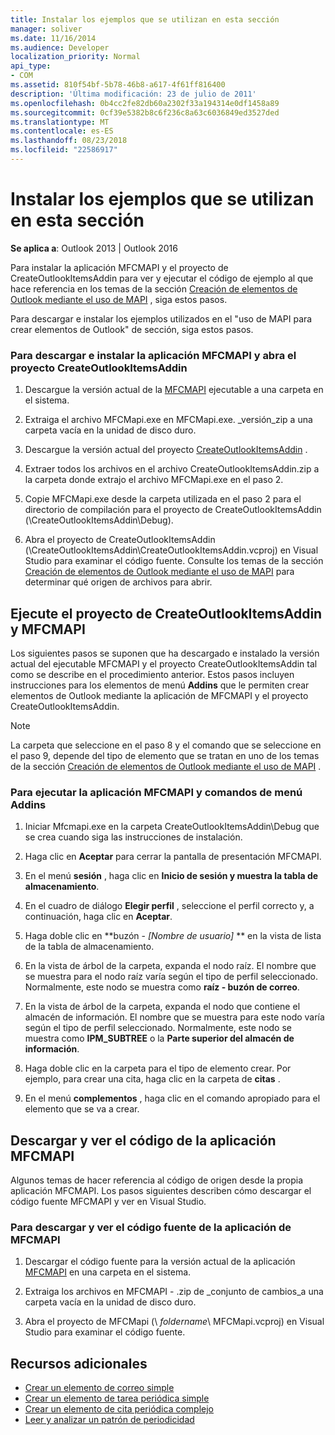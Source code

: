 ```yaml
---
title: Instalar los ejemplos que se utilizan en esta sección
manager: soliver
ms.date: 11/16/2014
ms.audience: Developer
localization_priority: Normal
api_type:
- COM
ms.assetid: 810f54bf-5b78-46b8-a617-4f61ff816400
description: 'Última modificación: 23 de julio de 2011'
ms.openlocfilehash: 0b4cc2fe82db60a2302f33a194314e0df1458a89
ms.sourcegitcommit: 0cf39e5382b8c6f236c8a63c6036849ed3527ded
ms.translationtype: MT
ms.contentlocale: es-ES
ms.lasthandoff: 08/23/2018
ms.locfileid: "22586917"
---
```

# <a name="install-the-samples-used-in-this-section"></a>Instalar los ejemplos que se utilizan en esta sección

**Se aplica a**: Outlook 2013 | Outlook 2016 
  
Para instalar la aplicación MFCMAPI y el proyecto de CreateOutlookItemsAddin para ver y ejecutar el código de ejemplo al que hace referencia en los temas de la sección [Creación de elementos de Outlook mediante el uso de MAPI](creating-outlook-items-by-using-mapi.md) , siga estos pasos. 

Para descargar e instalar los ejemplos utilizados en el "uso de MAPI para crear elementos de Outlook" de sección, siga estos pasos.

### <a name="to-download-and-install-the-mfcmapi-application-and-open-createoutlookitemsaddin-project"></a>Para descargar e instalar la aplicación MFCMAPI y abra el proyecto CreateOutlookItemsAddin

1. Descargue la versión actual de la [MFCMAPI](http://go.microsoft.com/fwlink/?LinkID=124154) ejecutable a una carpeta en el sistema. 
    
2. Extraiga el archivo MFCMapi.exe en MFCMapi.exe. _versión_zip a una carpeta vacía en la unidad de disco duro.
    
3. Descargue la versión actual del proyecto [CreateOutlookItemsAddin](http://go.microsoft.com/fwlink/?LinkID=127828) . 
    
4. Extraer todos los archivos en el archivo CreateOutlookItemsAddin.zip a la carpeta donde extrajo el archivo MFCMapi.exe en el paso 2.
    
5. Copie MFCMapi.exe desde la carpeta utilizada en el paso 2 para el directorio de compilación para el proyecto de CreateOutlookItemsAddin (\CreateOutlookItemsAddin\Debug).
    
6. Abra el proyecto de CreateOutlookItemsAddin (\CreateOutlookItemsAddin\CreateOutlookItemsAddin.vcproj) en Visual Studio para examinar el código fuente. Consulte los temas de la sección [Creación de elementos de Outlook mediante el uso de MAPI](creating-outlook-items-by-using-mapi.md) para determinar qué origen de archivos para abrir. 
    
## <a name="run-mfcmapi-and-the-createoutlookitemsaddin-project"></a>Ejecute el proyecto de CreateOutlookItemsAddin y MFCMAPI

Los siguientes pasos se suponen que ha descargado e instalado la versión actual del ejecutable MFCMAPI y el proyecto CreateOutlookItemsAddin tal como se describe en el procedimiento anterior. Estos pasos incluyen instrucciones para los elementos de menú **Addins** que le permiten crear elementos de Outlook mediante la aplicación de MFCMAPI y el proyecto CreateOutlookItemsAddin. 
  
> [!NOTE]
> La carpeta que seleccione en el paso 8 y el comando que se seleccione en el paso 9, depende del tipo de elemento que se tratan en uno de los temas de la sección [Creación de elementos de Outlook mediante el uso de MAPI](creating-outlook-items-by-using-mapi.md) . 

### <a name="to-run-the-mfcmapi-application-and-addins-menu-commands"></a>Para ejecutar la aplicación MFCMAPI y comandos de menú Addins

1. Iniciar Mfcmapi.exe en la carpeta CreateOutlookItemsAddin\Debug que se crea cuando siga las instrucciones de instalación.
    
2. Haga clic en **Aceptar** para cerrar la pantalla de presentación MFCMAPI. 
    
3. En el menú **sesión** , haga clic en **Inicio de sesión y muestra la tabla de almacenamiento**.
    
4. En el cuadro de diálogo **Elegir perfil** , seleccione el perfil correcto y, a continuación, haga clic en **Aceptar**. 
    
5. Haga doble clic en **buzón - _[Nombre de usuario]_ ** en la vista de lista de la tabla de almacenamiento. 
    
6. En la vista de árbol de la carpeta, expanda el nodo raíz. El nombre que se muestra para el nodo raíz varía según el tipo de perfil seleccionado. Normalmente, este nodo se muestra como **raíz - buzón de correo**.
    
7. En la vista de árbol de la carpeta, expanda el nodo que contiene el almacén de información. El nombre que se muestra para este nodo varía según el tipo de perfil seleccionado. Normalmente, este nodo se muestra como **IPM_SUBTREE** o la **Parte superior del almacén de información**.
    
8. Haga doble clic en la carpeta para el tipo de elemento crear. Por ejemplo, para crear una cita, haga clic en la carpeta de **citas** . 
    
9. En el menú **complementos** , haga clic en el comando apropiado para el elemento que se va a crear. 
    
## <a name="download-and-view-code-from-the-mfcmapi-application"></a>Descargar y ver el código de la aplicación MFCMAPI

Algunos temas de hacer referencia al código de origen desde la propia aplicación MFCMAPI. Los pasos siguientes describen cómo descargar el código fuente MFCMAPI y ver en Visual Studio. 

### <a name="to-download-and-view-the-mfcmapi-application-source-code"></a>Para descargar y ver el código fuente de la aplicación de MFCMAPI

1. Descargar el código fuente para la versión actual de la aplicación [MFCMAPI](http://go.microsoft.com/fwlink/?LinkID=124154) en una carpeta en el sistema. 
    
2. Extraiga los archivos en MFCMAPI - .zip de _conjunto de cambios_a una carpeta vacía en la unidad de disco duro.
    
3. Abra el proyecto de MFCMapi (\ _foldername_\ MFCMapi.vcproj) en Visual Studio para examinar el código fuente.
    
## <a name="see-also"></a>Recursos adicionales

- [Crear un elemento de correo simple](how-to-create-a-simple-mail-item.md)
- [Crear un elemento de tarea periódica simple](how-to-create-a-simple-recurrent-task-item.md)
- [Crear un elemento de cita periódica complejo](how-to-create-a-complex-recurrent-appointment-item.md)
- [Leer y analizar un patrón de periodicidad](how-to-read-and-parse-a-recurrence-pattern.md)

